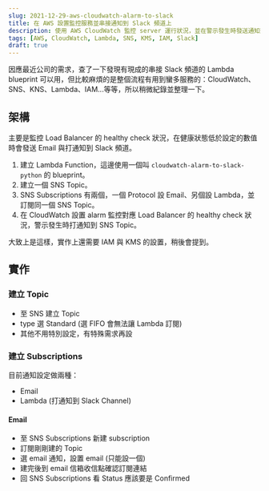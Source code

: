 ```yaml
---
slug: 2021-12-29-aws-cloudwatch-alarm-to-slack
title: 在 AWS 設置監控服務並串接通知到 Slack 頻道上
description: 使用 AWS CloudWatch 監控 server 運行狀況，並在警示發生時發送通知到 Slack 頻道上。
tags: [AWS, CloudWatch, Lambda, SNS, KMS, IAM, Slack]
draft: true
---
```


因應最近公司的需求，查了一下發現有現成的串接 Slack 頻道的 Lambda blueprint 可以用，但比較麻煩的是整個流程有用到蠻多服務的：CloudWatch、SNS、KNS、Lambda、IAM...等等，所以稍微紀錄並整理一下。
<!--truncate-->

## 架構
主要是監控 Load Balancer 的 healthy check 狀況，在健康狀態低於設定的數值時會發送 Email 與打通知到 Slack 頻道。

1. 建立 Lambda Function，這邊使用一個叫 `cloudwatch-alarm-to-slack-python` 的 blueprint。
2. 建立一個 SNS Topic。
3. SNS Subscriptions 有兩個，一個 Protocol 設 Email、另個設 Lambda，並訂閱同一個 SNS Topic。
4. 在 CloudWatch 設置 alarm 監控對應 Load Balancer 的 healthy check 狀況，警示發生時打通知到 SNS Topic。

大致上是這樣，實作上還需要 IAM 與 KMS 的設置，稍後會提到。

## 實作

### 建立 Topic

- 至 SNS 建立 Topic
- type 選 Standard (選 FIFO 會無法讓 Lambda 訂閱)
- 其他不用特別設定，有特殊需求再設

### 建立 Subscriptions

目前通知設定做兩種：
- Email
- Lambda (打通知到 Slack Channel)

#### Email
- 至 SNS Subscriptions 新建 subscription
- 訂閱剛剛建的 Topic
- 選 email 通知，設置 email (只能設一個)
- 建完後到 email 信箱收信點確認訂閱連結
- 回 SNS Subscriptions 看 Status 應該要是 Confirmed
